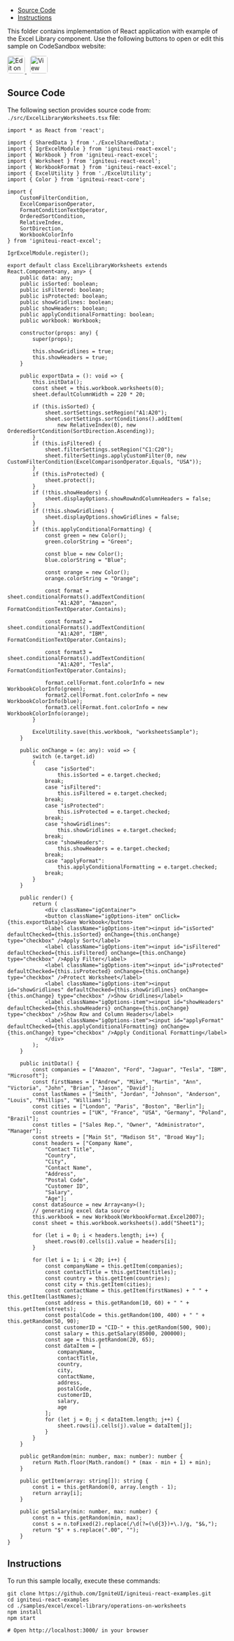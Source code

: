 <!-- WARNING Do not change this file because it wil be auto re-generated from template file: -->
<!-- https://github.com/IgniteUI/igniteui-react-examples/tree/master/sample-template-files/ReadMe.md -->

<!-- ## Table of Contents -->
<!-- - [Sample Preview](#Sample-Preview) -->
- [Source Code](#Source-Code)
- [Instructions](#Instructions)

This folder contains implementation of React application with example of the Excel Library component. Use the following buttons to open or edit this sample on CodeSandbox website:

<!-- [Excel Library](https://infragistics.com/Reactsite/components/excel-library.html) -->

<html lang="en" xmlns="http://www.w3.org/1999/xhtml">
    <body>
        <a target="_blank" href="https://codesandbox.io/s/github/IgniteUI/igniteui-react-examples/tree/master/samples/excel/excel-library/operations-on-worksheets?fontsize=14&hidenavigation=1&theme=dark&view=preview&file=/src/ExcelLibraryWorksheets.tsx" rel="noopener noreferrer">
            <img height="40px" style="border-radius: 0.3rem" alt="Edit on CodeSandbox" src="https://static.infragistics.com/xplatform/images/sandbox/edit.png"/>
        </a>
        <!-- <a target="_blank"
href="https://codesandbox.io/s/github/IgniteUI/igniteui-react-examples/tree/master/samples/maps/geo-map/binding-csv-points?fontsize=14&hidenavigation=1&theme=dark&view=preview">
            <img alt="Edit Sample" src="https://codesandbox.io/static/img/play-codesandbox.svg"/>
        </a> -->
        <a target="_blank" style="margin-left: 0.5rem"
href="https://codesandbox.io/embed/github/IgniteUI/igniteui-react-examples/tree/master/samples/excel/excel-library/operations-on-worksheets?fontsize=14&hidenavigation=1&theme=dark&view=preview&file=/src/ExcelLibraryWorksheets.tsx">
            <img height="40px" style="border-radius: 0.3rem" alt="View on CodeSandbox" src="https://static.infragistics.com/xplatform/images/sandbox/view.png"/>
        </a>
        <!-- <a target="_blank"
href="https://codesandbox.io/embed/github/IgniteUI/igniteui-react-examples/tree/master/samples/maps/geo-map/binding-csv-points?fontsize=14&hidenavigation=1&theme=dark&view=preview">
            <img alt="View on CodeSandbox" src="https://static.infragistics.com/xplatform/images/sandbox/view.png"/>
        </a>
https://codesandbox.io/embed/react-treemap-overview-rtb45
https://codesandbox.io/static/img/play-codesandbox.svg
https://codesandbox.io/embed/react-treemap-overview-rtb45?view=browser -->
    </body>
</html>

<!-- ## Sample Preview -->

<!-- <iframe
  src="https://codesandbox.io/embed/github/IgniteUI/igniteui-react-examples/tree/master/samples/excel/excel-library/operations-on-worksheets?fontsize=14&hidenavigation=1&theme=dark&view=preview&file=/src/ExcelLibraryWorksheets.tsx"
  style="width:100%; height:400px; border:0; border-radius: 4px; overflow:hidden;"
  allow="accelerometer; ambient-light-sensor; camera; encrypted-media; geolocation; gyroscope; hid; microphone; midi; payment; usb; vr"
  sandbox="allow-forms allow-modals allow-popups allow-presentation allow-same-origin allow-scripts"
></iframe> -->

## Source Code

The following section provides source code from:
`./src/ExcelLibraryWorksheets.tsx` file:

```tsx
import * as React from 'react';

import { SharedData } from './ExcelSharedData';
import { IgrExcelModule } from 'igniteui-react-excel';
import { Workbook } from 'igniteui-react-excel';
import { Worksheet } from 'igniteui-react-excel';
import { WorkbookFormat } from 'igniteui-react-excel';
import { ExcelUtility } from './ExcelUtility';
import { Color } from 'igniteui-react-core';

import {
    CustomFilterCondition,
    ExcelComparisonOperator,
    FormatConditionTextOperator,
    OrderedSortCondition,
    RelativeIndex,
    SortDirection,
    WorkbookColorInfo
} from 'igniteui-react-excel';

IgrExcelModule.register();

export default class ExcelLibraryWorksheets extends React.Component<any, any> {
    public data: any;
    public isSorted: boolean;
    public isFiltered: boolean;
    public isProtected: boolean;
    public showGridlines: boolean;
    public showHeaders: boolean;
    public applyConditionalFormatting: boolean;
    public workbook: Workbook;

    constructor(props: any) {
        super(props);

        this.showGridlines = true;
        this.showHeaders = true;
    }

    public exportData = (): void => {
        this.initData();
        const sheet = this.workbook.worksheets(0);
        sheet.defaultColumnWidth = 220 * 20;

        if (this.isSorted) {
            sheet.sortSettings.setRegion("A1:A20");
            sheet.sortSettings.sortConditions().addItem(
                new RelativeIndex(0), new OrderedSortCondition(SortDirection.Ascending));
        }
        if (this.isFiltered) {
            sheet.filterSettings.setRegion("C1:C20");
            sheet.filterSettings.applyCustomFilter(0, new CustomFilterCondition(ExcelComparisonOperator.Equals, "USA"));
        }
        if (this.isProtected) {
            sheet.protect();
        }
        if (!this.showHeaders) {
            sheet.displayOptions.showRowAndColumnHeaders = false;
        }
        if (!this.showGridlines) {
            sheet.displayOptions.showGridlines = false;
        }
        if (this.applyConditionalFormatting) {
            const green = new Color();
            green.colorString = "Green";

            const blue = new Color();
            blue.colorString = "Blue";

            const orange = new Color();
            orange.colorString = "Orange";

            const format = sheet.conditionalFormats().addTextCondition(
                "A1:A20", "Amazon", FormatConditionTextOperator.Contains);

            const format2 = sheet.conditionalFormats().addTextCondition(
                "A1:A20", "IBM", FormatConditionTextOperator.Contains);

            const format3 = sheet.conditionalFormats().addTextCondition(
                "A1:A20", "Tesla", FormatConditionTextOperator.Contains);

            format.cellFormat.font.colorInfo = new WorkbookColorInfo(green);
            format2.cellFormat.font.colorInfo = new WorkbookColorInfo(blue);
            format3.cellFormat.font.colorInfo = new WorkbookColorInfo(orange);
        }

        ExcelUtility.save(this.workbook, "worksheetsSample");
    }

    public onChange = (e: any): void => {
        switch (e.target.id)
        {
            case "isSorted":
                this.isSorted = e.target.checked;
            break;
            case "isFiltered":
                this.isFiltered = e.target.checked;
            break;
            case "isProtected":
                this.isProtected = e.target.checked;
            break;
            case "showGridlines":
                this.showGridlines = e.target.checked;
            break;
            case "showHeaders":
                this.showHeaders = e.target.checked;
            break;
            case "applyFormat":
                this.applyConditionalFormatting = e.target.checked;
            break;
        }
    }

    public render() {
        return (
            <div className="igContainer">
            <button className="igOptions-item" onClick={this.exportData}>Save Workbook</button>
            <label className="igOptions-item"><input id="isSorted" defaultChecked={this.isSorted} onChange={this.onChange} type="checkbox" />Apply Sort</label>
            <label className="igOptions-item"><input id="isFiltered" defaultChecked={this.isFiltered} onChange={this.onChange} type="checkbox" />Apply Filter</label>
            <label className="igOptions-item"><input id="isProtected" defaultChecked={this.isProtected} onChange={this.onChange} type="checkbox" />Protect Worksheet</label>
            <label className="igOptions-item"><input id="showGridlines" defaultChecked={this.showGridlines} onChange={this.onChange} type="checkbox" />Show Gridlines</label>
            <label className="igOptions-item"><input id="showHeaders" defaultChecked={this.showHeaders} onChange={this.onChange} type="checkbox" />Show Row and Column Headers</label>
            <label className="igOptions-item"><input id="applyFormat" defaultChecked={this.applyConditionalFormatting} onChange={this.onChange} type="checkbox" />Apply Conditional Formatting</label>
            </div>
        );
    }

    public initData() {
        const companies = ["Amazon", "Ford", "Jaguar", "Tesla", "IBM", "Microsoft"];
        const firstNames = ["Andrew", "Mike", "Martin", "Ann", "Victoria", "John", "Brian", "Jason", "David"];
        const lastNames = ["Smith", "Jordan", "Johnson", "Anderson", "Louis", "Phillips", "Williams"];
        const cities = ["London", "Paris", "Boston", "Berlin"];
        const countries = ["UK", "France", "USA", "Germany", "Poland", "Brazil"];
        const titles = ["Sales Rep.", "Owner", "Administrator", "Manager"];
        const streets = ["Main St", "Madison St", "Broad Way"];
        const headers = ["Company Name",
            "Contact Title",
            "Country",
            "City",
            "Contact Name",
            "Address",
            "Postal Code",
            "Customer ID",
            "Salary",
            "Age"];
        const dataSource = new Array<any>();
        // generating excel data source
        this.workbook = new Workbook(WorkbookFormat.Excel2007);
        const sheet = this.workbook.worksheets().add("Sheet1");

        for (let i = 0; i < headers.length; i++) {
            sheet.rows(0).cells(i).value = headers[i];
        }

        for (let i = 1; i < 20; i++) {
            const companyName = this.getItem(companies);
            const contactTitle = this.getItem(titles);
            const country = this.getItem(countries);
            const city = this.getItem(cities);
            const contactName = this.getItem(firstNames) + " " + this.getItem(lastNames);
            const address = this.getRandom(10, 60) + " " + this.getItem(streets);
            const postalCode = this.getRandom(100, 400) + " " + this.getRandom(50, 90);
            const customerID = "CID-" + this.getRandom(500, 900);
            const salary = this.getSalary(85000, 200000);
            const age = this.getRandom(20, 65);
            const dataItem = [
                companyName,
                contactTitle,
                country,
                city,
                contactName,
                address,
                postalCode,
                customerID,
                salary,
                age
            ];
            for (let j = 0; j < dataItem.length; j++) {
                sheet.rows(i).cells(j).value = dataItem[j];
            }
        }
    }

    public getRandom(min: number, max: number): number {
        return Math.floor(Math.random() * (max - min + 1) + min);
    }

    public getItem(array: string[]): string {
        const i = this.getRandom(0, array.length - 1);
        return array[i];
    }

    public getSalary(min: number, max: number) {
        const n = this.getRandom(min, max);
        const s = n.toFixed(2).replace(/\d(?=(\d{3})+\.)/g, "$&,");
        return "$" + s.replace(".00", "");
    }
}
```

## Instructions
To run this sample locally, execute these commands:

```
git clone https://github.com/IgniteUI/igniteui-react-examples.git
cd igniteui-react-examples
cd ./samples/excel/excel-library/operations-on-worksheets
npm install
npm start

# Open http://localhost:3000/ in your browser
```

